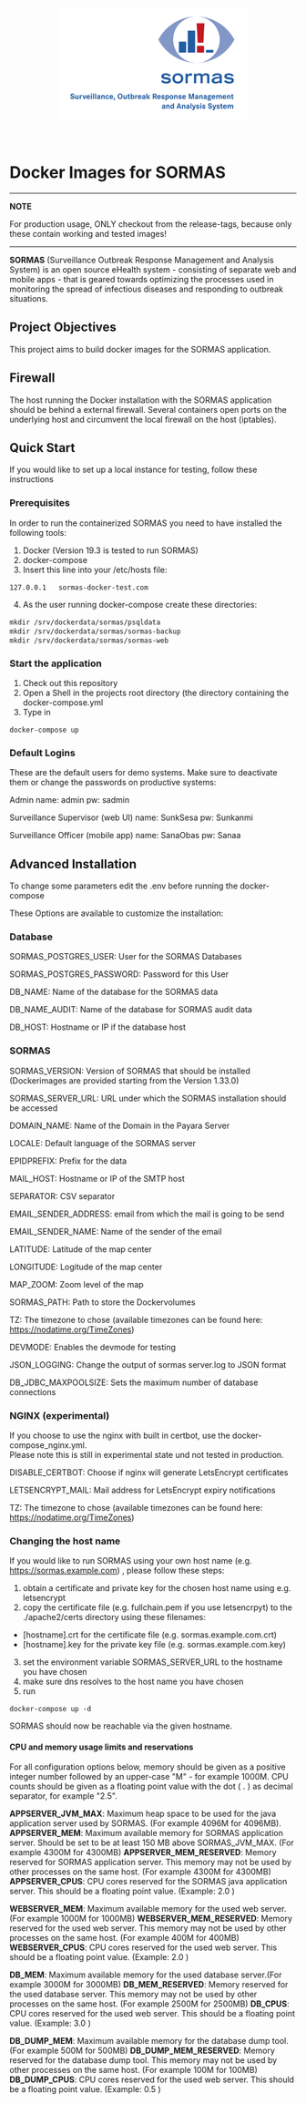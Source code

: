 <p align="center">
  <a href="https://sormas.org/">
    <img
      alt="SORMAS - Surveillance, Outbreak Response Management and Analysis System"
      src="logo.png"
      height="200"
    />
  </a>
  <br/>
</p>
<br/>

# Docker Images for SORMAS

---
**NOTE**

For production usage, ONLY checkout from the release-tags, because only these contain working and tested images!

---

**SORMAS** (Surveillance Outbreak Response Management and Analysis System) is an open source eHealth system - consisting of separate web and mobile apps - that is geared towards optimizing the processes used in monitoring the spread of infectious diseases and responding to outbreak situations.

## Project Objectives
This project aims to build docker images for the SORMAS application.

## Firewall
 
The host running the Docker installation with the SORMAS application should be behind a external firewall. Several containers open ports on the underlying host and circumvent the local firewall on the host (iptables).

## Quick Start

If you would like to set up a local instance for testing, follow these instructions

### Prerequisites

In order to run the containerized SORMAS you need to have installed the following tools: 

1. Docker (Version 19.3 is tested to run SORMAS)
2. docker-compose
3. Insert this line into your /etc/hosts file: 
``` 
127.0.0.1	sormas-docker-test.com
```  
4. As the user running docker-compose create these directories:
```
mkdir /srv/dockerdata/sormas/psqldata
mkdir /srv/dockerdata/sormas/sormas-backup
mkdir /srv/dockerdata/sormas/sormas-web

```

### Start the application
1. Check out this repository
2. Open a Shell in the projects root directory (the directory containing the docker-compose.yml
3. Type in 
```
docker-compose up
```
### Default Logins
These are the default users for demo systems. Make sure to deactivate them or change the passwords on productive systems:

Admin
name: admin pw: sadmin

Surveillance Supervisor (web UI)
name: SunkSesa pw: Sunkanmi

Surveillance Officer (mobile app)
name: SanaObas pw: Sanaa

## Advanced Installation

To change some parameters edit the .env before running the docker-compose

These Options are available to customize the installation:

### Database
SORMAS_POSTGRES_USER: User for the SORMAS Databases

SORMAS_POSTGRES_PASSWORD: Password for this User

DB_NAME: Name of the database for the SORMAS data

DB_NAME_AUDIT: Name of the database for SORMAS audit data 

DB_HOST: Hostname or IP if the database host
### SORMAS
SORMAS_VERSION: Version of SORMAS that should be installed (Dockerimages are provided starting from the Version 1.33.0)

SORMAS_SERVER_URL: URL under which the SORMAS installation should be accessed

DOMAIN_NAME: Name of the Domain in the Payara Server

LOCALE: Default language of the SORMAS server 

EPIDPREFIX: Prefix for the data

MAIL_HOST: Hostname or IP of the SMTP host

SEPARATOR: CSV separator 

EMAIL_SENDER_ADDRESS: email from which the mail is going to be send

EMAIL_SENDER_NAME: Name of the sender of the email

LATITUDE: Latitude of the map center

LONGITUDE: Logitude of the map center

MAP_ZOOM: Zoom level of the map

SORMAS_PATH: Path to store the Dockervolumes

TZ: The timezone to chose (available timezones can be found here: https://nodatime.org/TimeZones)

DEVMODE: Enables the devmode for testing

JSON_LOGGING: Change the output of sormas server.log to JSON format

DB_JDBC_MAXPOOLSIZE: Sets the maximum number of database connections
### NGINX (experimental)
If you choose to use the nginx with built in certbot, use the docker-compose_nginx.yml.<br>
Please note this is still in experimental state und not tested in production.

DISABLE_CERTBOT: Choose if nginx will generate LetsEncrypt certificates

LETSENCRYPT_MAIL: Mail address for LetsEncrypt expiry notifications

TZ: The timezone to chose (available timezones can be found here: https://nodatime.org/TimeZones)


### Changing the host name

If you would like to run SORMAS using your own host name (e.g. https://sormas.example.com) , please follow these steps: 

1. obtain a certificate and private key for the chosen host name using e.g. letsencrypt
2. copy the certificate file (e.g. fullchain.pem if you use letsencrpyt) to the ./apache2/certs directory using these filenames: 
- [hostname].crt for the certificate file (e.g. sormas.example.com.crt)
- [hostname].key for the private key file (e.g. sormas.example.com.key)
3. set the environment variable SORMAS_SERVER_URL to the hostname you have chosen
4. make sure dns resolves to the host name you have chosen
4. run 
```
docker-compose up -d 
```

SORMAS should now be reachable via the given hostname. 

#### CPU and memory usage limits and reservations

For all configuration options below, memory should be given as a positive integer number followed by an upper-case "M" - for example 1000M. CPU counts should be
given as a floating point value with the dot ( . ) as decimal separator, for example "2.5".

**APPSERVER_JVM_MAX**: Maximum heap space to be used for the java application server used by SORMAS. (For example 4096M for 4096MB).
**APPSERVER_MEM**: Maximum available memory for SORMAS application server. Should be set to be at least 150 MB above SORMAS_JVM_MAX. (For example 4300M for 4300MB)
**APPSERVER_MEM_RESERVED**: Memory reserved for SORMAS application server. This memory may not be used by other processes on the same host. (For example 4300M for 4300MB)
**APPSERVER_CPUS**: CPU cores reserved for the SORMAS java application server. This should be a floating point value. (Example: 2.0 )

**WEBSERVER_MEM**: Maximum available memory for the used web server.(For example 1000M for 1000MB)
**WEBSERVER_MEM_RESERVED**: Memory reserved for the used web server. This memory may not be used by other processes on the same host. (For example 400M for 400MB)
**WEBSERVER_CPUS**: CPU cores reserved for the used web server. This should be a floating point value. (Example: 2.0 )

**DB_MEM**: Maximum available memory for the used database server.(For example 3000M for 3000MB)
**DB_MEM_RESERVED**: Memory reserved for the used database server. This memory may not be used by other processes on the same host. (For example 2500M for 2500MB)
**DB_CPUS**: CPU cores reserved for the used web server. This should be a floating point value. (Example: 3.0 )

**DB_DUMP_MEM**: Maximum available memory for the database dump tool.(For example 500M for 500MB)
**DB_DUMP_MEM_RESERVED**: Memory reserved for the database dump tool. This memory may not be used by other processes on the same host. (For example 100M for 100MB)
**DB_DUMP_CPUS**: CPU cores reserved for the used web server. This should be a floating point value. (Example: 0.5 )

